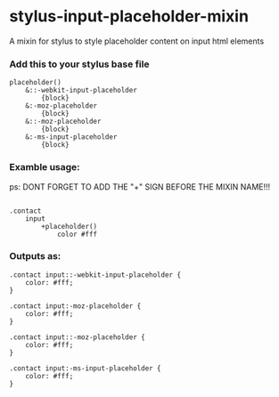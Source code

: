 # stylus-input-placeholder-mixin
A mixin for stylus to style placeholder content on input html elements

### Add this to your stylus base file
<pre><code>placeholder()
	&::-webkit-input-placeholder
		{block}
	&:-moz-placeholder
		{block}
	&::-moz-placeholder
		{block}
	&:-ms-input-placeholder
		{block}
</code></pre>

### Examble usage:
ps: DONT FORGET TO ADD THE "+" SIGN BEFORE THE MIXIN NAME!!!
<pre><code>
.contact
	input
		+placeholder()
			color #fff
</code></pre>

### Outputs as:
<pre><code>.contact input::-webkit-input-placeholder {
	color: #fff;
}

.contact input:-moz-placeholder {
	color: #fff;
}

.contact input::-moz-placeholder {
	color: #fff;
}

.contact input:-ms-input-placeholder {
	color: #fff;
}
</code></pre>

